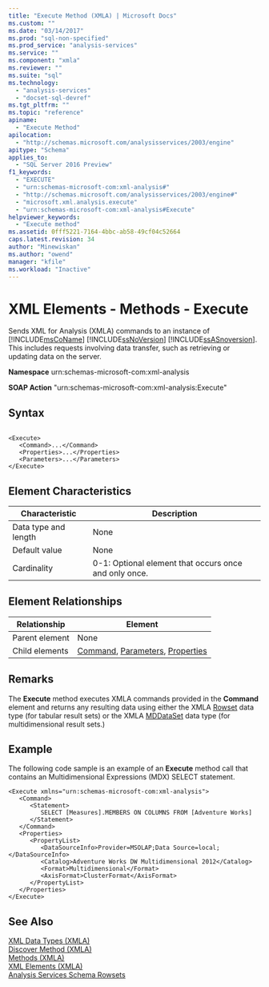 ```yaml
---
title: "Execute Method (XMLA) | Microsoft Docs"
ms.custom: ""
ms.date: "03/14/2017"
ms.prod: "sql-non-specified"
ms.prod_service: "analysis-services"
ms.service: ""
ms.component: "xmla"
ms.reviewer: ""
ms.suite: "sql"
ms.technology: 
  - "analysis-services"
  - "docset-sql-devref"
ms.tgt_pltfrm: ""
ms.topic: "reference"
apiname: 
  - "Execute Method"
apilocation: 
  - "http://schemas.microsoft.com/analysisservices/2003/engine"
apitype: "Schema"
applies_to: 
  - "SQL Server 2016 Preview"
f1_keywords: 
  - "EXECUTE"
  - "urn:schemas-microsoft-com:xml-analysis#"
  - "http://schemas.microsoft.com/analysisservices/2003/engine#"
  - "microsoft.xml.analysis.execute"
  - "urn:schemas-microsoft-com:xml-analysis#Execute"
helpviewer_keywords: 
  - "Execute method"
ms.assetid: 0fff5221-7164-4bbc-ab58-49cf04c52664
caps.latest.revision: 34
author: "Minewiskan"
ms.author: "owend"
manager: "kfile"
ms.workload: "Inactive"
---
```

# XML Elements - Methods - Execute
  Sends XML for Analysis (XMLA) commands to an instance of [!INCLUDE[msCoName](../../includes/msconame-md.md)] [!INCLUDE[ssNoVersion](../../includes/ssnoversion-md.md)] [!INCLUDE[ssASnoversion](../../includes/ssasnoversion-md.md)]. This includes requests involving data transfer, such as retrieving or updating data on the server.  
  
 **Namespace** urn:schemas-microsoft-com:xml-analysis  
  
 **SOAP Action** "urn:schemas-microsoft-com:xml-analysis:Execute"  
  
## Syntax  
  
```  
  
<Execute>  
   <Command>...</Command>  
   <Properties>...</Properties>  
   <Parameters>...</Parameters>  
</Execute>  
```  
  
## Element Characteristics  
  
|Characteristic|Description|  
|--------------------|-----------------|  
|Data type and length|None|  
|Default value|None|  
|Cardinality|0-1: Optional element that occurs once and only once.|  
  
## Element Relationships  
  
|Relationship|Element|  
|------------------|-------------|  
|Parent element|None|  
|Child elements|[Command](../../analysis-services/xmla/xml-elements-properties/command-element-xmla.md), [Parameters](../../analysis-services/xmla/xml-elements-properties/parameters-element-xmla.md), [Properties](../../analysis-services/xmla/xml-elements-properties/properties-element-xmla.md)|  
  
## Remarks  
 The **Execute** method executes XMLA commands provided in the **Command** element and returns any resulting data using either the XMLA [Rowset](../../analysis-services/xmla/xml-data-types/rowset-data-type-xmla.md) data type (for tabular result sets) or the XMLA [MDDataSet](../../analysis-services/xmla/xml-data-types/mddataset-data-type-xmla.md) data type (for multidimensional result sets.)  
  
## Example  
 The following code sample is an example of an **Execute** method call that contains an Multidimensional Expressions (MDX) SELECT statement.  
  
```  
<Execute xmlns="urn:schemas-microsoft-com:xml-analysis">  
   <Command>  
      <Statement>  
         SELECT [Measures].MEMBERS ON COLUMNS FROM [Adventure Works]  
      </Statement>  
   </Command>  
   <Properties>  
      <PropertyList>  
         <DataSourceInfo>Provider=MSOLAP;Data Source=local;</DataSourceInfo>  
         <Catalog>Adventure Works DW Multidimensional 2012</Catalog>  
         <Format>Multidimensional</Format>  
         <AxisFormat>ClusterFormat</AxisFormat>  
      </PropertyList>  
   </Properties>  
</Execute>  
```  
  
## See Also  
 [XML Data Types &#40;XMLA&#41;](../../analysis-services/xmla/xml-data-types/xml-data-types-xmla.md)   
 [Discover Method &#40;XMLA&#41;](../../analysis-services/xmla/xml-elements-methods-discover.md)   
 [Methods &#40;XMLA&#41;](../../analysis-services/xmla/xml-elements-methods.md)   
 [XML Elements &#40;XMLA&#41;](http://msdn.microsoft.com/library/40ab2360-efb6-4ba6-bf23-e84964e51008)   
 [Analysis Services Schema Rowsets](../../analysis-services/schema-rowsets/analysis-services-schema-rowsets.md)  
  
  
